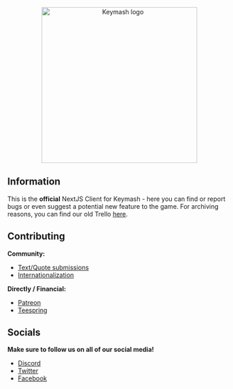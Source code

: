 <p align="center">
  <img src="https://i.imgur.com/SdkWIdX.png" width="350" title="Keymash logo">
</p>

## Information
This is the **official** NextJS Client for Keymash - here you can find or report bugs or even suggest a potential new feature to the game. For archiving reasons, you can find our old Trello [here](https://trello.com/b/Rlx2qSvq/keymash).

## Contributing
**Community:**
 - [Text/Quote submissions](https://Keymash/submit)
 - [Internationalization](https://keymash.oneskyapp.com/)
 
**Directly / Financial:**
 - [Patreon](https://patreon.com/keymashgame)
 - [Teespring](https://teespring.com/stores/keymash)
 
## Socials
**Make sure to follow us on all of our social media!**
 - [Discord](https://discord.gg/df4paUq)
 - [Twitter](https://twitter.com/KeymashGame)
 - [Facebook](https://facebook.com/KeymashGame)
